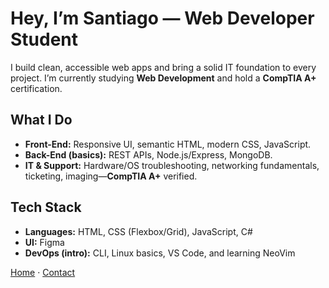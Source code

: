 <!DOCTYPE html>
<html lang="en">
<head>
    <meta charset="UTF-8">
    <meta name="viewport" content="width=device-width, initial-scale=1.0">
    <title>Markdown Porfolio</title>
    <link rel="stylesheet" href="styles.css">
</head>
<body>
    <h1>Hey, I’m Santiago — Web Developer Student</h1>

<p>I build clean, accessible web apps and bring a solid IT foundation to every project.
I’m currently studying <strong>Web Development</strong> and hold a <strong>CompTIA A+</strong> certification.</p>

<h2>What I Do</h2>

<ul>
<li><strong>Front-End:</strong> Responsive UI, semantic HTML, modern CSS, JavaScript.</li>
<li><strong>Back-End (basics):</strong> REST APIs, Node.js/Express, MongoDB.</li>
<li><strong>IT &amp; Support:</strong> Hardware/OS troubleshooting, networking fundamentals, ticketing, imaging—<strong>CompTIA A+</strong> verified.</li>
</ul>

<h2>Tech Stack</h2>

<ul>
<li><strong>Languages:</strong> HTML, CSS (Flexbox/Grid), JavaScript, C#</li>
<li><strong>UI:</strong> Figma</li>
<li><strong>DevOps (intro):</strong> CLI, Linux basics, VS Code, and learning NeoVim</li>
</ul>

<p><a href="./index.markdown">Home</a> · <a href="./contact.markdown">Contact</a></p>
</body>
</html>

